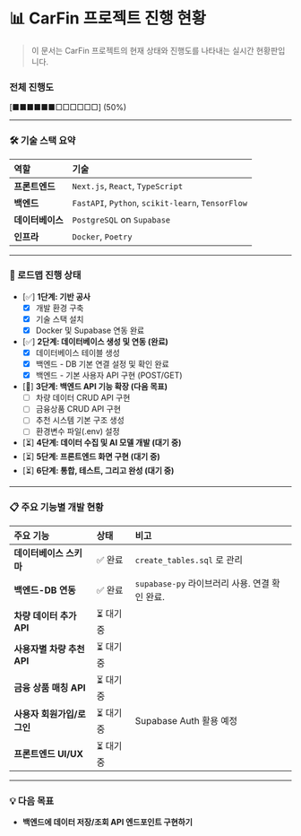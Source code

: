 # 📊 CarFin 프로젝트 진행 현황

> 이 문서는 CarFin 프로젝트의 현재 상태와 진행도를 나타내는 실시간 현황판입니다.

### 전체 진행도

[■■■■■■□□□□□□] (50%)

---

### 🛠️ 기술 스택 요약

| 역할 | 기술 |
| :--- | :--- |
| **프론트엔드** | `Next.js`, `React`, `TypeScript` |
| **백엔드** | `FastAPI`, `Python`, `scikit-learn`, `TensorFlow` |
| **데이터베이스** | `PostgreSQL` on `Supabase` |
| **인프라** | `Docker`, `Poetry` |

---

### 🚀 로드맵 진행 상태

-   [✅] **1단계: 기반 공사**
    -   [x] 개발 환경 구축
    -   [x] 기술 스택 설치
    -   [x] Docker 및 Supabase 연동 완료

-   [✅] **2단계: 데이터베이스 생성 및 연동 (완료)**
    -   [x] 데이터베이스 테이블 생성
    -   [x] 백엔드 - DB 기본 연결 설정 및 확인 완료
    -   [x] 백엔드 - 기본 사용자 API 구현 (POST/GET)

-   [🎯] **3단계: 백엔드 API 기능 확장 (다음 목표)**
    -   [ ] 차량 데이터 CRUD API 구현
    -   [ ] 금융상품 CRUD API 구현
    -   [ ] 추천 시스템 기본 구조 생성
    -   [ ] 환경변수 파일(.env) 설정

-   [⏳] **4단계: 데이터 수집 및 AI 모델 개발 (대기 중)**
-   [⏳] **5단계: 프론트엔드 화면 구현 (대기 중)**
-   [⏳] **6단계: 통합, 테스트, 그리고 완성 (대기 중)**

---

### 📋 주요 기능별 개발 현황

| 주요 기능 | 상태 | 비고 |
| :--- | :--- | :--- |
| **데이터베이스 스키마** | ✅ 완료 | `create_tables.sql` 로 관리 |
| **백엔드-DB 연동** | ✅ 완료 | `supabase-py` 라이브러리 사용. 연결 확인 완료. |
| **차량 데이터 추가 API** | ⏳ 대기 중 | |
| **사용자별 차량 추천 API** | ⏳ 대기 중 | |
| **금융 상품 매칭 API** | ⏳ 대기 중 | |
| **사용자 회원가입/로그인** | ⏳ 대기 중 | Supabase Auth 활용 예정 |
| **프론트엔드 UI/UX** | ⏳ 대기 중 | |

---

### 💡 다음 목표

*   **백엔드에 데이터 저장/조회 API 엔드포인트 구현하기**